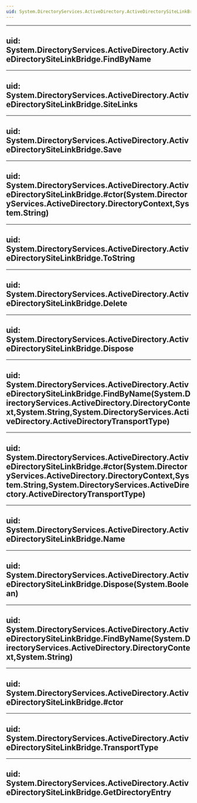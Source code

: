 ```yaml
---
uid: System.DirectoryServices.ActiveDirectory.ActiveDirectorySiteLinkBridge
---
```


---
uid: System.DirectoryServices.ActiveDirectory.ActiveDirectorySiteLinkBridge.FindByName
---

---
uid: System.DirectoryServices.ActiveDirectory.ActiveDirectorySiteLinkBridge.SiteLinks
---

---
uid: System.DirectoryServices.ActiveDirectory.ActiveDirectorySiteLinkBridge.Save
---

---
uid: System.DirectoryServices.ActiveDirectory.ActiveDirectorySiteLinkBridge.#ctor(System.DirectoryServices.ActiveDirectory.DirectoryContext,System.String)
---

---
uid: System.DirectoryServices.ActiveDirectory.ActiveDirectorySiteLinkBridge.ToString
---

---
uid: System.DirectoryServices.ActiveDirectory.ActiveDirectorySiteLinkBridge.Delete
---

---
uid: System.DirectoryServices.ActiveDirectory.ActiveDirectorySiteLinkBridge.Dispose
---

---
uid: System.DirectoryServices.ActiveDirectory.ActiveDirectorySiteLinkBridge.FindByName(System.DirectoryServices.ActiveDirectory.DirectoryContext,System.String,System.DirectoryServices.ActiveDirectory.ActiveDirectoryTransportType)
---

---
uid: System.DirectoryServices.ActiveDirectory.ActiveDirectorySiteLinkBridge.#ctor(System.DirectoryServices.ActiveDirectory.DirectoryContext,System.String,System.DirectoryServices.ActiveDirectory.ActiveDirectoryTransportType)
---

---
uid: System.DirectoryServices.ActiveDirectory.ActiveDirectorySiteLinkBridge.Name
---

---
uid: System.DirectoryServices.ActiveDirectory.ActiveDirectorySiteLinkBridge.Dispose(System.Boolean)
---

---
uid: System.DirectoryServices.ActiveDirectory.ActiveDirectorySiteLinkBridge.FindByName(System.DirectoryServices.ActiveDirectory.DirectoryContext,System.String)
---

---
uid: System.DirectoryServices.ActiveDirectory.ActiveDirectorySiteLinkBridge.#ctor
---

---
uid: System.DirectoryServices.ActiveDirectory.ActiveDirectorySiteLinkBridge.TransportType
---

---
uid: System.DirectoryServices.ActiveDirectory.ActiveDirectorySiteLinkBridge.GetDirectoryEntry
---
